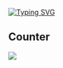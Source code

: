 [![Typing SVG](https://readme-typing-svg.herokuapp.com?font=Ubuntu&center=true&lines=Hi+There;I'm+Zxce3;Or+known+as+memet;I'm+just+noob)](https://git.io/typing-svg)
## Counter
![](https://komarev.com/ghpvc/?username=zxce3)


